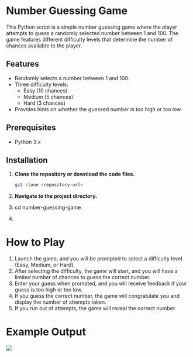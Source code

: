 # Number Guessing Game

This Python script is a simple number guessing game where the player attempts to guess a randomly selected number between 1 and 100. The game features different difficulty levels that determine the number of chances available to the player.

## Features

- Randomly selects a number between 1 and 100.
- Three difficulty levels:
  - Easy (10 chances)
  - Medium (5 chances)
  - Hard (3 chances)
- Provides hints on whether the guessed number is too high or too low.

## Prerequisites

- Python 3.x

## Installation

1. **Clone the repository or download the code files.**
   ```bash
   git clone <repository-url>
   ```


2.	**Navigate to the project directory.**
3.	cd number-guessing-game
4.	
# How to Play


1.	Launch the game, and you will be prompted to select a difficulty level (Easy, Medium, or Hard).
2.	After selecting the difficulty, the game will start, and you will have a limited number of chances to guess the correct number.
3.	Enter your guess when prompted, and you will receive feedback if your guess is too high or too low.
4.	If you guess the correct number, the game will congratulate you and display the number of attempts taken.
5.	If you run out of attempts, the game will reveal the correct number.

# Example Output
<img src="/Output1.png">
